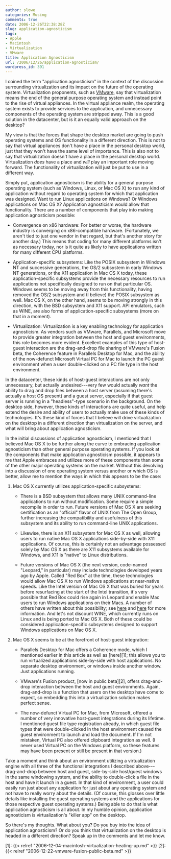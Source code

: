 ```yaml
---
author: slowe
categories: Musing
comments: true
date: 2006-12-26T22:38:28Z
slug: application-agnosticism
tags:
- Apple
- Macintosh
- Virtualization
- VMware
title: Application Agnosticism
url: /2006/12/26/application-agnosticism/
wordpress_id: 391
---
```


I coined the term "application agnosticism" in the context of the discussion surrounding virtualization and its impact on the future of the operating system. Virtualization proponents, such as [VMware](http://www.vmware.com/), say that virtualization means the end of the general purpose operating system and instead point to the rise of virtual appliances. In the virtual appliance realm, the operating system exists to provide services to the application, and unnecessary components of the operating system are stripped away. This is a good solution in the datacenter, but is it an equally valid approach on the desktop?

My view is that the forces that shape the desktop market are going to push operating systems and OS functionality in a different direction. This is not to say that virtual appliances don't have a place in the personal desktop world, just that they won't have the same level of importance. This is also not to say that virtualization doesn't have a place in the personal desktop world. Virtualization _does_ have a place and _will_ play an important role moving forward. The functionality of virtualization will just be put to use in a different way.

Simply put, application agnosticism is the ability for a general purpose operating system (such as Windows, Linux, or Mac OS X) to run any kind of application without regard to operating system for which that application was designed. Want to run Linux applications on Windows? Or Windows applications on Mac OS X? Application agnosticism would allow that functionality. There are a number of components that play into making application agnosticism possible:

* Convergence on x86 hardware: For better or worse, the hardware industry is converging on x86-compatible hardware. (Fortunately, we aren't tied to just one vendor in that regard, but that's another story for another day.) This means that coding for many different platforms isn't as necessary today, nor is it quite as likely to have applications written for many different CPU platforms.

* Application-specific subsystems: Like the POSIX subsystem in Windows NT and successive generations, the OS/2 subsystem in early Windows NT generations, or the X11 application in Mac OS X today, these application-specific subsystems provide the necessary resources to run applications not specifically designed to run on that particular OS. Windows seems to be moving away from this functionality, having removed the OS/2 subsystem and (I believe) the POSIX subsystem as well. Mac OS X, on the other hand, seems to be moving strongly in this direction, with the BSD subsystem and X11 support. API emulators, such as WINE, are also forms of application-specific subsystems (more on that in a moment).

* Virtualization: Virtualization is a key enabling technology for application agnosticism. As vendors such as VMware, Parallels, and Microsoft move to provide greater integration between the host and guest environments, this role becomes more evident. Excellent examples of this type of host-guest interaction are the drag-and-drop file sharing of VMware's Fusion beta, the Coherence feature in Parallels Desktop for Mac, and the ability of the now-defunct Microsoft Virtual PC for Mac to launch the PC guest environment when a user double-clicked on a PC file type in the host environment.

In the datacenter, these kinds of host-guest interactions are not only unnecessary, but actually undesired---very few would actually _want_ the ability to drag and drop files between a host server (assuming there's actually a host OS present) and a guest server, especially if that guest server is running in a "headless"-type scenario in the background. On the desktop side, however, these kinds of interactions are quite useful, and help extend the desire and ability of users to actually make use of these kinds of technologies. It's these kind of forces that I believe will drive virtualization on the desktop in a different direction than virtualization on the server, and what will bring about application agnosticism.

In the initial discussions of application agnosticism, I mentioned that I believed Mac OS X to be further along the curve to embracing application agnosticism than other general purpose operating systems. If you look at the components that make application agnosticism possible, it appears to me that Apple embraces and utilizes more of these components than some of the other major operating systems on the market. Without this devolving into a discussion of one operating system versus another or which OS is better, allow me to mention the ways in which this appears to be the case:

1. Mac OS X currently utilizes application-specific subsystems:

   * There is a BSD subsystem that allows many UNIX command-line applications to run without modification. Some require a simple recompile in order to run. Future versions of Mac OS X are seeking certification as an "official" flavor of UNIX from The Open Group, further increasing the compatibility and usefulness of this subsystem and its ability to run command-line UNIX applications.

   * Likewise, there is an X11 subsystem for Mac OS X as well, allowing users to run native Mac OS X applications side-by-side with X11 applications. Of course, this is certainly not an advantage possessed solely by Mac OS X as there are X11 subsystems available for Windows, and X11 is "native" to Linux distributions.

   * Future versions of Mac OS X (the next version, code-named "Leopard," in particular) may include technologies developed years ago by Apple. Called "Red Box" at the time, these technologies would allow Mac OS X to run Windows applications at near-native speeds. Like the Intel version of Mac OS X that was buried for years before resurfacing at the start of the Intel transition, it's very possible that Red Box could rise again in Leopard and enable Mac users to run Windows applications on their Macs. A number of others have written about this possibility; see [here](http://www.gigoblog.com/2006/12/12/apples-virtualization-master-plan) and [here](http://macdailynews.com/index.php/weblog/comments/6110/) for more information. And let's not discount WINE, which currently runs on Linux and is being ported to Mac OS X. Both of these could be considered application-specific subsystems designed to support Windows applications on Mac OS X.

2. Mac OS X seems to be at the forefront of host-guest integration:

   * Parallels Desktop for Mac offers a Coherence mode, which I mentioned earlier in this article as well as [here][1]; this allows you to run virtualized applications side-by-side with host applications. No separate desktop environment, or windows inside another window. Just applications running.

   * VMware's Fusion product, [now in public beta][2], offers drag-and-drop interaction between the host and guest environments. Again, drag-and-drop is a function that users on the desktop have come to expect, so embedding this into a virtualization solution makes perfect sense.

   * The now-defunct Virtual PC for Mac, from Microsoft, offered a number of very innovative host-guest integrations during its lifetime. I mentioned guest file type registration already, in which guest file types that were double-clicked in the host environment caused the guest environment to launch and load the document. If I'm not mistaken, Virtual PC also offered clipboard integration as well. (I never used Virtual PC on the Windows platform, so these features may have been present or still be present in that version.)

Take a moment and think about an environment utilizing a virtualization engine with all three of the functional integrations I described above---drag-and-drop between host and guest, side-by-side host/guest windows in the same windowing system, and the ability to double-click a file in the host and have it launch in a guest. In that kind of environment, a user could easily run just about any application for just about any operating system and not have to really worry about the details. (Of course, this glosses over little details like installing the guest operating systems and the applications for those respective guest operating systems.) Being able to do that is what application agnosticism is all about. In my humble opinion, application agnosticism is virtualization's "killer app" on the desktop.

So there's my thoughts. What about you? Do you buy into the idea of application agnosticism? Or do you think that virtualization on the desktop is headed in a different direction? Speak up in the comments and let me know.

[1]: {{< relref "2006-12-04-macintosh-virtualization-heating-up.md" >}}
[2]: {{< relref "2006-12-22-vmware-fusion-public-beta.md" >}}
